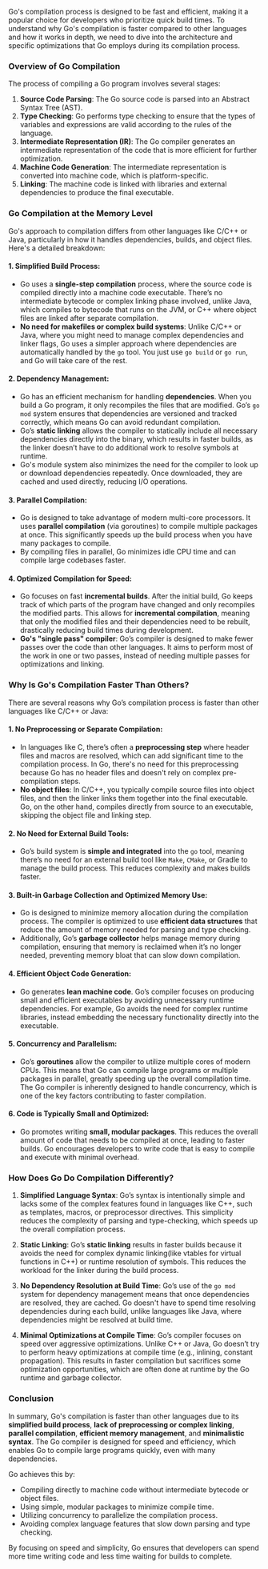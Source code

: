 Go's compilation process is designed to be fast and efficient, making it a popular choice for developers who prioritize quick build times. To understand why Go's compilation is faster compared to other languages and how it works in depth, we need to dive into the architecture and specific optimizations that Go employs during its compilation process.

### Overview of Go Compilation

The process of compiling a Go program involves several stages:
1. **Source Code Parsing**: The Go source code is parsed into an Abstract Syntax Tree (AST).
2. **Type Checking**: Go performs type checking to ensure that the types of variables and expressions are valid according to the rules of the language.
3. **Intermediate Representation (IR)**: The Go compiler generates an intermediate representation of the code that is more efficient for further optimization.
4. **Machine Code Generation**: The intermediate representation is converted into machine code, which is platform-specific.
5. **Linking**: The machine code is linked with libraries and external dependencies to produce the final executable.

### Go Compilation at the Memory Level

Go's approach to compilation differs from other languages like C/C++ or Java, particularly in how it handles dependencies, builds, and object files. Here's a detailed breakdown:

#### 1. **Simplified Build Process**:
   - Go uses a **single-step compilation** process, where the source code is compiled directly into a machine code executable. There’s no intermediate bytecode or complex linking phase involved, unlike Java, which compiles to bytecode that runs on the JVM, or C++ where object files are linked after separate compilation.
   - **No need for makefiles or complex build systems**: Unlike C/C++ or Java, where you might need to manage complex dependencies and linker flags, Go uses a simpler approach where dependencies are automatically handled by the `go` tool. You just use `go build` or `go run`, and Go will take care of the rest.

#### 2. **Dependency Management**:
   - Go has an efficient mechanism for handling **dependencies**. When you build a Go program, it only recompiles the files that are modified. Go’s `go mod` system ensures that dependencies are versioned and tracked correctly, which means Go can avoid redundant compilation.
   - Go’s **static linking** allows the compiler to statically include all necessary dependencies directly into the binary, which results in faster builds, as the linker doesn’t have to do additional work to resolve symbols at runtime.
   - Go's module system also minimizes the need for the compiler to look up or download dependencies repeatedly. Once downloaded, they are cached and used directly, reducing I/O operations.

#### 3. **Parallel Compilation**:
   - Go is designed to take advantage of modern multi-core processors. It uses **parallel compilation** (via goroutines) to compile multiple packages at once. This significantly speeds up the build process when you have many packages to compile.
   - By compiling files in parallel, Go minimizes idle CPU time and can compile large codebases faster.

#### 4. **Optimized Compilation for Speed**:
   - Go focuses on fast **incremental builds**. After the initial build, Go keeps track of which parts of the program have changed and only recompiles the modified parts. This allows for **incremental compilation**, meaning that only the modified files and their dependencies need to be rebuilt, drastically reducing build times during development.
   - **Go's "single pass" compiler**: Go’s compiler is designed to make fewer passes over the code than other languages. It aims to perform most of the work in one or two passes, instead of needing multiple passes for optimizations and linking.

### Why Is Go's Compilation Faster Than Others?

There are several reasons why Go’s compilation process is faster than other languages like C/C++ or Java:

#### 1. **No Preprocessing or Separate Compilation**:
   - In languages like C, there’s often a **preprocessing step** where header files and macros are resolved, which can add significant time to the compilation process. In Go, there's no need for this preprocessing because Go has no header files and doesn't rely on complex pre-compilation steps.
   - **No object files**: In C/C++, you typically compile source files into object files, and then the linker links them together into the final executable. Go, on the other hand, compiles directly from source to an executable, skipping the object file and linking step.
   
#### 2. **No Need for External Build Tools**:
   - Go’s build system is **simple and integrated** into the `go` tool, meaning there’s no need for an external build tool like `Make`, `CMake`, or Gradle to manage the build process. This reduces complexity and makes builds faster.
   
#### 3. **Built-in Garbage Collection and Optimized Memory Use**:
   - Go is designed to minimize memory allocation during the compilation process. The compiler is optimized to use **efficient data structures** that reduce the amount of memory needed for parsing and type checking.
   - Additionally, Go’s **garbage collector** helps manage memory during compilation, ensuring that memory is reclaimed when it’s no longer needed, preventing memory bloat that can slow down compilation.

#### 4. **Efficient Object Code Generation**:
   - Go generates **lean machine code**. Go’s compiler focuses on producing small and efficient executables by avoiding unnecessary runtime dependencies. For example, Go avoids the need for complex runtime libraries, instead embedding the necessary functionality directly into the executable.
   
#### 5. **Concurrency and Parallelism**:
   - Go’s **goroutines** allow the compiler to utilize multiple cores of modern CPUs. This means that Go can compile large programs or multiple packages in parallel, greatly speeding up the overall compilation time. The Go compiler is inherently designed to handle concurrency, which is one of the key factors contributing to faster compilation.

#### 6. **Code is Typically Small and Optimized**:
   - Go promotes writing **small, modular packages**. This reduces the overall amount of code that needs to be compiled at once, leading to faster builds. Go encourages developers to write code that is easy to compile and execute with minimal overhead.

### How Does Go Do Compilation Differently?

1. **Simplified Language Syntax**: Go’s syntax is intentionally simple and lacks some of the complex features found in languages like C++, such as templates, macros, or preprocessor directives. This simplicity reduces the complexity of parsing and type-checking, which speeds up the overall compilation process.
   
2. **Static Linking**: Go’s **static linking** results in faster builds because it avoids the need for complex dynamic linking(like vtables for virtual functions in C++) or runtime resolution of symbols. This reduces the workload for the linker during the build process.

3. **No Dependency Resolution at Build Time**: Go’s use of the `go mod` system for dependency management means that once dependencies are resolved, they are cached. Go doesn't have to spend time resolving dependencies during each build, unlike languages like Java, where dependencies might be resolved at build time.

4. **Minimal Optimizations at Compile Time**: Go’s compiler focuses on speed over aggressive optimizations. Unlike C++ or Java, Go doesn’t try to perform heavy optimizations at compile time (e.g., inlining, constant propagation). This results in faster compilation but sacrifices some optimization opportunities, which are often done at runtime by the Go runtime and garbage collector.

### Conclusion

In summary, Go's compilation is faster than other languages due to its **simplified build process**, **lack of preprocessing or complex linking**, **parallel compilation**, **efficient memory management**, and **minimalistic syntax**. The Go compiler is designed for speed and efficiency, which enables Go to compile large programs quickly, even with many dependencies.

Go achieves this by:
- Compiling directly to machine code without intermediate bytecode or object files.
- Using simple, modular packages to minimize compile time.
- Utilizing concurrency to parallelize the compilation process.
- Avoiding complex language features that slow down parsing and type checking.

By focusing on speed and simplicity, Go ensures that developers can spend more time writing code and less time waiting for builds to complete.